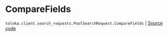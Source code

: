 # CompareFields
`toloka.client.search_requests.PoolSearchRequest.CompareFields` | [Source code](https://github.com/Toloka/toloka-kit/blob/v1.1.3/src/client/search_requests.py#L243)

